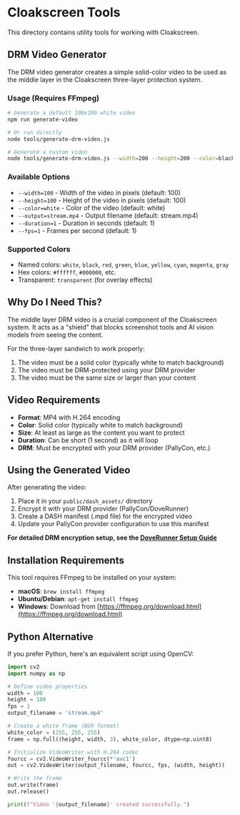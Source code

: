 # Cloakscreen Tools

This directory contains utility tools for working with Cloakscreen.

## DRM Video Generator

The DRM video generator creates a simple solid-color video to be used as the middle layer in the Cloakscreen three-layer protection system.

### Usage (Requires FFmpeg)

```bash
# Generate a default 100x100 white video
npm run generate-video

# Or run directly
node tools/generate-drm-video.js

# Generate a custom video
node tools/generate-drm-video.js --width=200 --height=200 --color=black --output=public/dash_assets/stream.mp4 --duration=2 --fps=30
```

### Available Options

- `--width=100` - Width of the video in pixels (default: 100)
- `--height=100` - Height of the video in pixels (default: 100)
- `--color=white` - Color of the video (default: white)
- `--output=stream.mp4` - Output filename (default: stream.mp4)
- `--duration=1` - Duration in seconds (default: 1)
- `--fps=1` - Frames per second (default: 1)

### Supported Colors

- Named colors: `white`, `black`, `red`, `green`, `blue`, `yellow`, `cyan`, `magenta`, `gray`
- Hex colors: `#ffffff`, `#000000`, etc.
- Transparent: `transparent` (for overlay effects)

## Why Do I Need This?

The middle layer DRM video is a crucial component of the Cloakscreen system. It acts as a "shield" that blocks screenshot tools and AI vision models from seeing the content.

For the three-layer sandwich to work properly:

1. The video must be a solid color (typically white to match background)
2. The video must be DRM-protected using your DRM provider
3. The video must be the same size or larger than your content

## Video Requirements

- **Format**: MP4 with H.264 encoding
- **Color**: Solid color (typically white to match background)
- **Size**: At least as large as the content you want to protect
- **Duration**: Can be short (1 second) as it will loop
- **DRM**: Must be encrypted with your DRM provider (PallyCon, etc.)

## Using the Generated Video

After generating the video:

1. Place it in your `public/dash_assets/` directory
2. Encrypt it with your DRM provider (PallyCon/DoveRunner)
3. Create a DASH manifest (.mpd file) for the encrypted video
4. Update your PallyCon provider configuration to use this manifest

**For detailed DRM encryption setup, see the [DoveRunner Setup Guide](../docs/doverunner-setup.md)**

## Installation Requirements

This tool requires FFmpeg to be installed on your system:

- **macOS**: `brew install ffmpeg`
- **Ubuntu/Debian**: `apt-get install ffmpeg`
- **Windows**: Download from [https://ffmpeg.org/download.html](https://ffmpeg.org/download.html)

## Python Alternative

If you prefer Python, here's an equivalent script using OpenCV:

```python
import cv2
import numpy as np

# Define video properties
width = 100
height = 100
fps = 1
output_filename = 'stream.mp4'

# Create a white frame (BGR format)
white_color = (255, 255, 255)
frame = np.full((height, width, 3), white_color, dtype=np.uint8)

# Initialize VideoWriter with H.264 codec
fourcc = cv2.VideoWriter_fourcc(*'avc1')
out = cv2.VideoWriter(output_filename, fourcc, fps, (width, height))

# Write the frame
out.write(frame)
out.release()

print(f"Video '{output_filename}' created successfully.")
```
